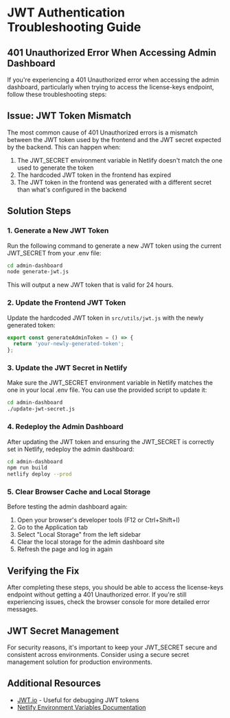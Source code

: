 # JWT Authentication Troubleshooting Guide

## 401 Unauthorized Error When Accessing Admin Dashboard

If you're experiencing a 401 Unauthorized error when accessing the admin dashboard, particularly when trying to access the license-keys endpoint, follow these troubleshooting steps:

## Issue: JWT Token Mismatch

The most common cause of 401 Unauthorized errors is a mismatch between the JWT token used by the frontend and the JWT secret expected by the backend. This can happen when:

1. The JWT_SECRET environment variable in Netlify doesn't match the one used to generate the token
2. The hardcoded JWT token in the frontend has expired
3. The JWT token in the frontend was generated with a different secret than what's configured in the backend

## Solution Steps

### 1. Generate a New JWT Token

Run the following command to generate a new JWT token using the current JWT_SECRET from your .env file:

```bash
cd admin-dashboard
node generate-jwt.js
```

This will output a new JWT token that is valid for 24 hours.

### 2. Update the Frontend JWT Token

Update the hardcoded JWT token in `src/utils/jwt.js` with the newly generated token:

```javascript
export const generateAdminToken = () => {
  return 'your-newly-generated-token';
};
```

### 3. Update the JWT Secret in Netlify

Make sure the JWT_SECRET environment variable in Netlify matches the one in your local .env file. You can use the provided script to update it:

```bash
cd admin-dashboard
./update-jwt-secret.js
```

### 4. Redeploy the Admin Dashboard

After updating the JWT token and ensuring the JWT_SECRET is correctly set in Netlify, redeploy the admin dashboard:

```bash
cd admin-dashboard
npm run build
netlify deploy --prod
```

### 5. Clear Browser Cache and Local Storage

Before testing the admin dashboard again:

1. Open your browser's developer tools (F12 or Ctrl+Shift+I)
2. Go to the Application tab
3. Select "Local Storage" from the left sidebar
4. Clear the local storage for the admin dashboard site
5. Refresh the page and log in again

## Verifying the Fix

After completing these steps, you should be able to access the license-keys endpoint without getting a 401 Unauthorized error. If you're still experiencing issues, check the browser console for more detailed error messages.

## JWT Secret Management

For security reasons, it's important to keep your JWT_SECRET secure and consistent across environments. Consider using a secure secret management solution for production environments.

## Additional Resources

- [JWT.io](https://jwt.io/) - Useful for debugging JWT tokens
- [Netlify Environment Variables Documentation](https://docs.netlify.com/configure-builds/environment-variables/)
